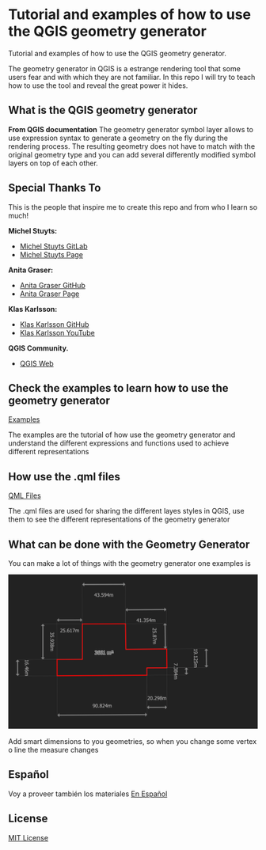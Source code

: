 # Tutorial and examples of how to use the QGIS geometry generator

Tutorial and examples of how to use the QGIS geometry generator.

The geometry generator in QGIS is a estrange rendering tool that some users fear
and with which they are not familiar. In this repo I will try to teach how to use
the tool and reveal the great power it hides.

## What is the QGIS geometry generator

**From QGIS documentation**
The geometry generator symbol layer allows to use expression syntax to generate
a geometry on the fly during the rendering process. The resulting geometry does
not have to match with the original geometry type and you can add several
differently modified symbol layers on top of each other.

## Special Thanks To

This is the people that inspire me to create this repo and from who I learn so
much!

**Michel Stuyts:**

- [Michel Stuyts
  GitLab](https://gitlab.com/GIS-projects/qgis-geometry-generator-examples) 
- [Michel Stuyts Page](https://michelstuyts.be/)

**Anita Graser:**

- [Anita Graser GitHub](https://github.com/anitagraser/QGIS-resources)
- [Anita Graser Page](https://anitagraser.com/)

**Klas Karlsson:**

- [Klas Karlsson GitHub](https://github.com/klakar/QGIS_resources)
- [Klas Karlsson YouTube](https://www.youtube.com/channel/UCxs7cfMwzgGZhtUuwhny4-Q)

**QGIS Community.**

- [QGIS Web](https://www.qgis.org/en/site/)

## Check the examples to learn how to use the geometry generator

[Examples](/examples)

The examples are the tutorial of how use the geometry generator and understand
the different expressions and functions used to achieve different
representations

## How use the .qml files

[QML Files](/qml)

The .qml files are used for sharing the different layes styles in QGIS, use them
to see the different representations of the geometry generator

## What can be done with the Geometry Generator

You can make a lot of things with the geometry generator one examples is

![Polygon Dimensions](./qml/img/Polygon_with_dimensions.png)

Add smart dimensions to you geometries, so when you change some vertex o line
the measure changes

## Español

Voy a proveer también los materiales 
[En Español](/es/README.md)

## License

[MIT License](LICENSE.md)
